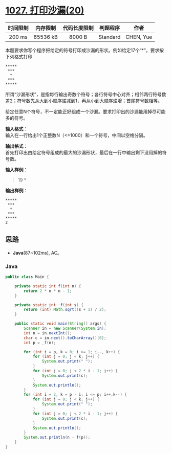 # [1027. 打印沙漏(20)][title]

| 时间限制 | 内存限制 | 代码长度限制 | 判题程序 |   作者   |
|:-------:|:-------:|:----------:|:-------:|:-------:|
|  200 ms | 65536 kB|   8000 B   | Standard|CHEN, Yue|

本题要求你写个程序把给定的符号打印成沙漏的形状。例如给定17个“*”，要求按下列格式打印
```
*****
 ***
  *
 ***
*****
```

所谓“沙漏形状”，是指每行输出奇数个符号；各行符号中心对齐；相邻两行符号数差2；符号数先从大到小顺序递减到1，再从小到大顺序递增；首尾符号数相等。

给定任意N个符号，不一定能正好组成一个沙漏。要求打印出的沙漏能用掉尽可能多的符号。

**输入格式**：  
输入在一行给出1个正整数N（<=1000）和一个符号，中间以空格分隔。

**输出格式**：  
首先打印出由给定符号组成的最大的沙漏形状，最后在一行中输出剩下没用掉的符号数。

**输入样例**：
> 19 *

**输出样例**：
```
*****  
 ***  
  *  
 ***  
*****  
2
```


## 思路

- **Java**(87~102ms), AC。

### Java
```java
public class Main {

    private static int f(int n) {
        return 2 * n * n - 1;
    }

    private static int _f(int s) {
        return (int) Math.sqrt((s + 1) / 2);
    }

    public static void main(String[] args) {
        Scanner in = new Scanner(System.in);
        int n = in.nextInt();
        char c = in.next().toCharArray()[0];
        int p = _f(n);

        for (int i = p, k = 0; i >= 1; i--, k++) {
            for (int j = 0; j < k; j++) {
                System.out.print(" ");
            }
            for (int j = 0; j < 2 * i - 1; j++) {
                System.out.print(c);
            }
            System.out.println();
        }
        for (int i = 2, k = p - i; i <= p; i++,k--) {
            for (int j = 0; j < k; j++) {
                System.out.print(" ");
            }
            for (int j = 0; j < 2 * i - 1; j++) {
                System.out.print(c);
            }
            System.out.println();
        }
        System.out.println(n - f(p));
    }
}
```

[title]: https://www.patest.cn/contests/pat-b-practise/1027
